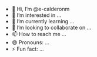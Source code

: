 - 👋 Hi, I’m @e-calderonm
- 👀 I’m interested in ...
- 🌱 I’m currently learning ...
- 💞️ I’m looking to collaborate on ...
- 📫 How to reach me ...
- 😄 Pronouns: ...
- ⚡ Fun fact: ...

<!---
e-calderonm/e-calderonm is a ✨ special ✨ repository because its `README.md` (this file) appears on your GitHub profile.
You can click the Preview link to take a look at your changes.
--->
